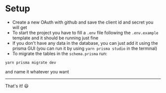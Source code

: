 # Setup

- Create a new OAuth with github and save the client id and secret you will get
- To start the project you have to fill a `.env` file following the `.env.example` template and it should be running just fine
- If you don't have any data in the database, you can just add it using the prisma GUI (you can run it by using `yarn prisma studio` in the terminal)
- To migrate the tables in the `schema.prisma` run: 
```
yarn prisma migrate dev
```
 and name it whatever you want

___

That's it! 😃